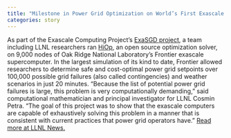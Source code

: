```yaml
---
title: "Milestone in Power Grid Optimization on World’s First Exascale Supercomputer"
categories: story
---
```


As part of the Exascale Computing Project’s [ExaSGD project](https://www.exascaleproject.org/research-project/exasgd/), a team including LLNL researchers ran [HiOp](https://github.com/LLNL/hiop), an open source optimization solver, on 9,000 nodes of Oak Ridge National Laboratory’s Frontier exascale supercomputer. In the largest simulation of its kind to date, Frontier allowed researchers to determine safe and cost-optimal power grid setpoints over 100,000 possible grid failures (also called contingencies) and weather scenarios in just 20 minutes. “Because the list of potential power grid failures is large, this problem is very computationally demanding,” said computational mathematician and principal investigator for LLNL Cosmin Petra. “The goal of this project was to show that the exascale computers are capable of exhaustively solving this problem in a manner that is consistent with current practices that power grid operators have.” [Read more at LLNL News.](https://www.llnl.gov/article/50066/llnl-team-reaches-milestone-power-grid-optimization-worlds-first-exascale)
